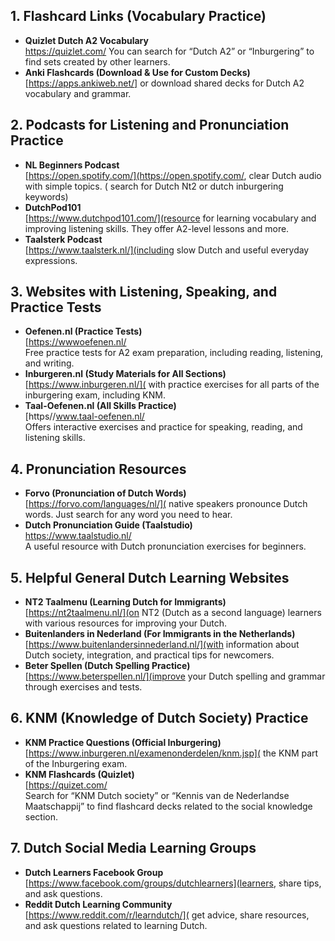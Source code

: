 ## 1. Flashcard Links (Vocabulary Practice)
- **Quizlet Dutch A2 Vocabulary**  
  https://quizlet.com/ 
  You can search for “Dutch A2” or “Inburgering” to find sets created by other learners.
- **Anki Flashcards (Download & Use for Custom Decks)**  
  [https://apps.ankiweb.net/] or download shared decks for Dutch A2 vocabulary and grammar.

## 2. Podcasts for Listening and Pronunciation Practice
- **NL Beginners Podcast**  
  [https://open.spotify.com/](https://open.spotify.com/, clear Dutch audio with simple topics. ( search for Dutch Nt2 or dutch inburgering keywords)
- **DutchPod101**  
  [https://www.dutchpod101.com/](resource for learning vocabulary and improving listening skills. They offer A2-level lessons and more.
- **Taalsterk Podcast**  
  [https://www.taalsterk.nl/](including slow Dutch and useful everyday expressions.

## 3. Websites with Listening, Speaking, and Practice Tests
- **Oefenen.nl (Practice Tests)**  
  [https://wwwoefenen.nl/  
  Free practice tests for A2 exam preparation, including reading, listening, and writing.
- **Inburgeren.nl (Study Materials for All Sections)**  
  [https://www.inburgeren.nl/]( with practice exercises for all parts of the inburgering exam, including KNM.
- **Taal-Oefenen.nl (All Skills Practice)**  
  [https//www.taal-oefenen.nl/  
  Offers interactive exercises and practice for speaking, reading, and listening skills.

## 4. Pronunciation Resources
- **Forvo (Pronunciation of Dutch Words)**  
  [https://forvo.com/languages/nl/]( native speakers pronounce Dutch words. Just search for any word you need to hear.
- **Dutch Pronunciation Guide (Taalstudio)**  
  https://www.taalstudio.nl/  
  A useful resource with Dutch pronunciation exercises for beginners.

## 5. Helpful General Dutch Learning Websites
- **NT2 Taalmenu (Learning Dutch for Immigrants)**  
  [https://nt2taalmenu.nl/](on NT2 (Dutch as a second language) learners with various resources for improving your Dutch.
- **Buitenlanders in Nederland (For Immigrants in the Netherlands)**  
  [https://www.buitenlandersinnederland.nl/](with information about Dutch society, integration, and practical tips for newcomers.
- **Beter Spellen (Dutch Spelling Practice)**  
  [https://www.beterspellen.nl/](improve your Dutch spelling and grammar through exercises and tests.

## 6. KNM (Knowledge of Dutch Society) Practice
- **KNM Practice Questions (Official Inburgering)**  
  [https://www.inburgeren.nl/examenonderdelen/knm.jsp]( the KNM part of the Inburgering exam.
- **KNM Flashcards (Quizlet)**  
  [https://quizet.com/  
  Search for “KNM Dutch society” or “Kennis van de Nederlandse Maatschappij” to find flashcard decks related to the social knowledge section.

## 7. Dutch Social Media Learning Groups
- **Dutch Learners Facebook Group**  
  [https://www.facebook.com/groups/dutchlearners](learners, share tips, and ask questions.
- **Reddit Dutch Learning Community**  
  [https://www.reddit.com/r/learndutch/]( get advice, share resources, and ask questions related to learning Dutch.
